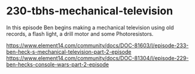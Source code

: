 # 230-tbhs-mechanical-television

In this episode Ben begins making a mechanical television using old records, a flash light, a drill motor and some Photoresistors.

https://www.element14.com/community/docs/DOC-81603/l/episode-233-ben-heck-s-mechanical-television-part-2-episode
https://www.element14.com/community/docs/DOC-81304/l/episode-229-ben-hecks-console-wars-part-2-episode